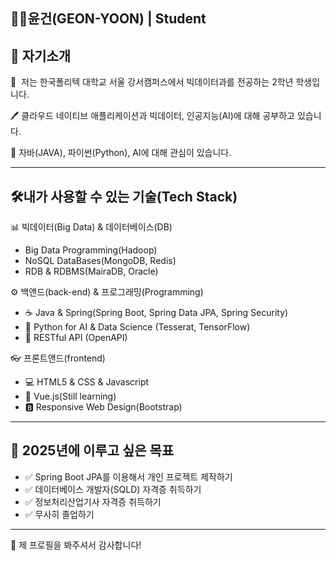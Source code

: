 ## 👨‍🎓윤건(GEON-YOON) | Student

## 🚀 자기소개
🏫  저는 한국폴리텍 대학교 서울 강서캠퍼스에서 빅데이터과를 전공하는 2학년 학생입니다.

🖊   클라우드 네이티브 애플리케이션과 빅데이터, 인공지능(AI)에 대해 공부하고 있습니다.

🔎  자바(JAVA), 파이썬(Python), AI에 대해 관심이 있습니다.

---

## 🛠️내가 사용할 수 있는 기술(Tech Stack)
📊 빅데이터(Big Data) & 데이터베이스(DB)
- Big Data Programming(Hadoop)
- NoSQL DataBases(MongoDB, Redis)
- RDB & RDBMS(MairaDB, Oracle)

⚙️ 백앤드(back-end) & 프로그래밍(Programming)
- ☕ Java & Spring(Spring Boot, Spring Data JPA, Spring Security)
- 🐍 Python for AI & Data Science (Tesserat, TensorFlow)
- 📡 RESTful API (OpenAPI)

 👓 프론트앤드(frontend)
 - 💻 HTML5 & CSS & Javascript
 - 🌱 Vue.js(Still learning)
 - 🅱️ Responsive Web Design(Bootstrap)
---

## 🎯 2025년에 이루고 싶은 목표
- ✅ Spring Boot JPA를 이용해서 개인 프로젝트 제작하기
- ✅ 데이터베이스 개발자(SQLD) 자격증 취득하기
- ✅ 정보처리산업기사 자격증 취득하기
- ✅ 무사히 졸업하기
---

🤞 제 프로필을 봐주셔서 감사합니다!
<!--
**YeonGeon12/YeonGeon12** is a ✨ _special_ ✨ repository because its `README.md` (this file) appears on your GitHub profile.

Here are some ideas to get you started:

- 🔭 I’m currently working on ...
- 🌱 I’m currently learning ...
- 👯 I’m looking to collaborate on ...
- 🤔 I’m looking for help with ...
- 💬 Ask me about ...
- 📫 How to reach me: ...
- 😄 Pronouns: ...
- ⚡ Fun fact: ...
-->
